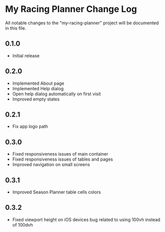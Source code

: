# My Racing Planner Change Log

All notable changes to the "my-racing-planner" project will be documented in this file.

## 0.1.0

- Initial release

## 0.2.0

- Implemented About page
- Implemented Help dialog
- Open help dialog automatically on first visit
- Improved empty states

## 0.2.1

- Fix app logo path

## 0.3.0

- Fixed responsiveness issues of main container
- Fixed responsiveness issues of tables and pages
- Improved navigation on small screens

## 0.3.1

- Improved Season Planner table cells colors

## 0.3.2

- Fixed viewport height on iOS devices bug related to using 100vh instead of 100dvh
